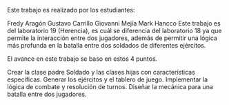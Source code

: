 Este trabajo es realizado por los estudiantes:

Fredy Aragón
Gustavo Carrillo
Giovanni Mejía
Mark Hancco
Este trabajo es del laboratorio 19 (Herencia), es cuál se diferencia del laboratorio 18 ya que permite la interacción entre dos jugadores, además de permitir una lógica más profunda en la batalla entre dos soldados de diferentes ejércitos.

El avance en este trabajo se baso en estos 4 puntos.

Crear la clase padre Soldado y las clases hijas con características específicas.
Generar los ejércitos y el tablero de juego.
Implementar la lógica de combate y resolución de turnos.
Diseñar la mecánica para una batalla entre dos jugadores.